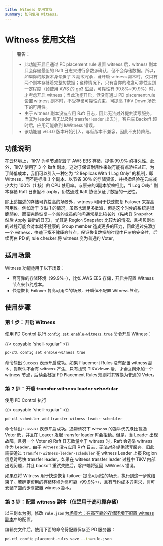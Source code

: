 ```yaml
---
title: Witness 使用文档
summary: 如何使用 Witness。
---
```


# Witness 使用文档

> **警告：**
>
> - 此功能开启且通过 PD placement rule 设置 witness 后，witness 副本只会存储最近的 Raft 日志来进行多数派确认，但不会存储数据。所以，如果你的数据本身设置了 3 副本冗余，当开启 witness 副本时，仅只有两个副本存储着完整的数据；这种情况下，只有当你的磁盘可靠性达到一定程度（如使用 AWS 的 gp3 磁盘，可靠性有 99.8%~99.9%）时，才考虑开启 witness；当此功能开启，但没有通过 PD placement rule 设置 witness 副本时，不受存储可靠性约束，可提高 TiKV Down 场景下的可用性。
> - 由于 witness 副本没有应用 Raft 日志，因此无法对外提供读写服务，当其为 leader 且无法及时 transfer leader 出去时，客户端 Backoff 超时后，应用可能收到 IsWitness 错误。
> - 该功能自 v6.6.0 版本开始引入，与低版本不兼容，因此不支持降级。

## 功能说明

在云环境上，TiKV 为单节点配备了 AWS EBS 存储，提供 99.9% 的持久性。此外，TiKV 使用了 3 个 Raft 副本，这对于保证耐用性来说可能有点矫枉过正。为了降低成本，我们可以引入一种名为 “2 Replicas With 1 Log Only” 的机制，即 Witness，而不是标准 3 个副本，以节省 30% 的存储资源，并根据经验在云端减少大约 100%（1 核）的 CPU 使用率。与原来的3副本架​​构相比，“1 Log Only” 副本存储 Raft 日志但不 apply，仍然通过 Raft 协议保证了数据的一致性。

除上述描述的存储可靠性高的场景外，witness 可用于快速恢复 Failover 来提高可用性。例如对于 3 缺 1 的情况，虽然也满足多数派，但是这个时候的系统是很脆弱的，而要完整恢复一个新的成员的时间通常是比较长的（先拷贝 Snapshot 然后 Apply 最新的日志），尤其是 Region Snapshot 比较大的情况，且拷贝副本的过程可能会对本就不健康的 Group member 造成更多的压力，因此通过先添加一个 witness，快速下掉不健康的节点，保证恢复数据的过程中日志的安全性，后续再由 PD 的 rule checker 将 witness 变为普通的 Voter。

## 适用场景

Witness 功能适用于以下场景：

* 高可靠的存储环境（99.9%+），比如 AWS EBS 存储，开启并配置 Witness 节点来节约成本。
* 快速恢复 Failover 提高可用性的场景，开启但不配置 Witness 节点。

## 使用步骤

### 第 1 步：开启 Witness

使用 PD Control 执行 [`config set enable-witness true`](/pd-control.md#config-set-enable-witness-true) 命令开启 Witness：

{{< copyable "shell-regular" >}}

```bash
pd-ctl config set enable-witness true 
```

命令输出 `Success` 表示开启成功。如果 Placement Rules 没有配置 witness 副本，则默认不会有 witness 产生。只有出现 TiKV down 后，才会立刻添加一个 witness 节点，后续会根据 PD Placement Rules 规则将其转换为普通的 Voter。

### 第 2 步：开启 transfer witness leader scheduler

使用 PD Control 执行 

{{< copyable "shell-regular" >}}

```bash
pd-ctl scheduler add transfer-witness-leader-scheduler
```

命令输出 `Success` 表示开启成功。通常情况下 witness 的选举优先级比普通 Voter 低，并且在 Leader 发起 transfer leader 时会拒绝。但是，当 Leader 出现故障，且另一个 Voter 的 Raft 日志数量小于 witness 时，Raft 会选举 witness 作为 Leader。由于 witness 没有应用 Raft 日志，无法对外提供读写服务，因此需要通过 `transfer-witness-leader-scheduler` 在 witness Leader 上报 Region 信息时尽快 transfer leader。如果在 witness transfer leader 过程中 TiKV 内部出现问题，并且 backoff 重试失败后，客户端将返回 IsWitness 错误。

如果仅将 Witness 用于快速恢复 failover 提高可用性的场景，执行到这一步就结束了。若确定使用的存储环境为高可靠（99.9%+），且有节约成本的需求，则可安装下面的步骤配置 witness 副本。

### 第 3 步：配置 witness 副本（仅适用于高可靠存储）

以三副本为例，修改 `rule.json` 为[场景六：在高可靠的存储环境下配置 witness 副本](/configure-placement-rules.md#场景六在高可靠的存储环境下配置-witness-副本)中的配置。

编辑完文件后，使用下面的命令将配置保存至 PD 服务器：
```bash
pd-ctl config placement-rules save --in=rule.json
```